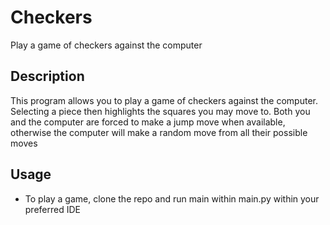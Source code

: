 # Checkers
Play a game of checkers against the computer

## Description
This program allows you to play a game of checkers against the computer. Selecting a piece then highlights the squares you may move to. Both you and the computer are forced to make a jump move when available, otherwise the computer will make a random move from all their possible moves

## Usage
- To play a game, clone the repo and run main within main.py within your preferred IDE
 
